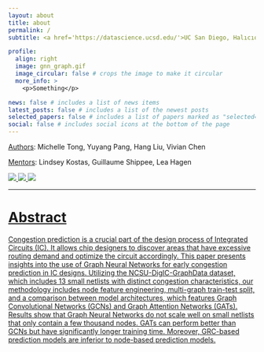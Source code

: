 ```yaml
---
layout: about
title: about
permalink: /
subtitle: <a href='https://datascience.ucsd.edu/'>UC San Diego, Halıcıoğlu Data Science Institute</a>

profile:
  align: right
  image: gnn_graph.gif
  image_circular: false # crops the image to make it circular
  more_info: >
    <p>Something</p>

news: false # includes a list of news items
latest_posts: false # includes a list of the newest posts
selected_papers: false # includes a list of papers marked as "selected={true}"
social: false # includes social icons at the bottom of the page
---
```

[Authors](https://m1tong.github.io/DSC180-Website/contributors/): Michelle Tong, Yuyang Pang, Hang Liu, Vivian Chen

[Mentors](https://m1tong.github.io/DSC180-Website/contributors/): Lindsey Kostas, Guillaume Shippee, Lea Hagen

<a href='https://m1tong.github.io/DSC180-Website/project/'><img src='https://img.shields.io/badge/READ_Full_Projext-HTML-green'> <a href=''><img src='https://img.shields.io/badge/Report-PDF-blue'> <a href=''><img src='https://img.shields.io/badge/Poster-PDF-red'>

---

# Abstract
Congestion prediction is a crucial part of the design process of Integrated Circuits (IC). It allows chip designers to discover areas that have excessive routing demand and optimize the circuit accordingly. This paper presents insights into the use of Graph Neural Networks for early congestion prediction in IC designs. Utilizing the NCSU-DigIC-GraphData dataset, which includes 13 small netlists with distinct congestion characteristics, our methodology includes node feature engineering, multi-graph train-test split, and a comparison between model architectures, which features Graph Convolutional Networks (GCNs) and Graph Attention Networks (GATs). Results show that Graph Neural Networks do not scale well on small netlists that only contain a few thousand nodes. GATs can perform better than GCNs but have significantly longer training time. Moreover, GRC-based prediction models are inferior to node-based prediction models.



